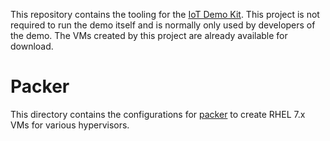 This repository contains the tooling for the [IoT Demo Kit](https://github.com/redhat-iot/demo-kit). This project is not required to run the demo itself and is normally only used by developers of the demo. The VMs created by this project are already available for download.

Packer
==
This directory contains the configurations for [packer](http://packer.io) to create RHEL 7.x VMs for various hypervisors.